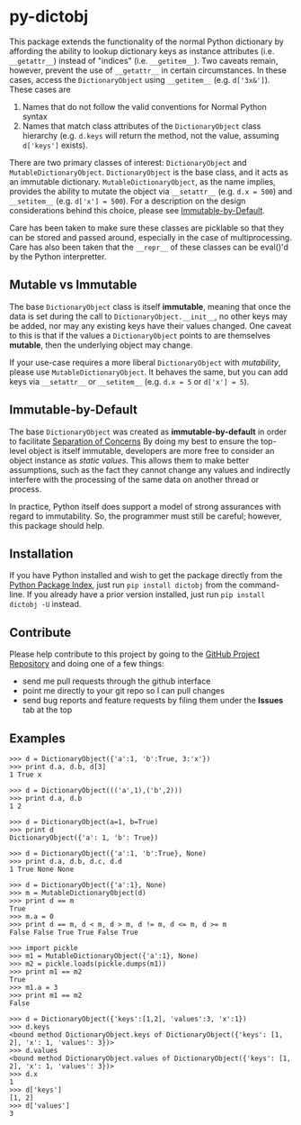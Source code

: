 py-dictobj
==========

This package extends the functionality of the normal Python dictionary by affording the
ability to lookup dictionary keys as instance attributes (i.e. `__getattr__`)
instead of "indices" (i.e. `__getitem__`).  Two caveats remain, however, prevent
the use of `__getattr__` in certain circumstances.  In these cases, access the
`DictionaryObject` using `__getitem__` (e.g. `d['3x&']`).  These cases are

 1. Names that do not follow the valid conventions for Normal Python syntax
 2. Names that match class attributes of the `DictionaryObject` class hierarchy
    (e.g. `d.keys` will return the method, not the value, assuming `d['keys']` exists).

There are two primary classes of interest: `DictionaryObject` and `MutableDictionaryObject`.
`DictionaryObject` is the base class, and it acts as an immutable dictionary.
`MutableDictionaryObject`, as the name implies, provides the ability to mutate the object via
`__setattr__` (e.g. `d.x = 500`) and `__setitem__` (e.g. `d['x'] = 500`).  For a description
on the design considerations behind this choice, please see [Immutable-by-Default](#mutability).

Care has been taken to make sure these classes are picklable so that they can be
stored and passed around, especially in the case of multiprocessing.  Care has
also been taken that the `__repr__` of these classes can be eval()'d by the Python
interpretter.

Mutable vs Immutable
--------------------

The base `DictionaryObject` class is itself __immutable__, meaning that once the data is
set during the call to `DictionaryObject.__init__`, no other keys may be added, nor
may any existing keys have their values changed.  One caveat to this is that if the
values a `DictionaryObject` points to are themselves __mutable__, then the underlying
object may change.

If your use-case requires a more liberal `DictionaryObject` with _mutability_, please use
`MutableDictionaryObject`.  It behaves the same, but you can add keys via `__setattr__`
or `__setitem__` (e.g. `d.x = 5` or `d['x'] = 5`).


<a name="mutability"></a>

Immutable-by-Default
--------------------

The base `DictionaryObject` was created as __immutable-by-default__ in order to facilitate
[Separation of Concerns](http://en.wikipedia.org/wiki/Separation_of_concerns)
By doing my best to ensure the top-level object is itself immutable, developers are more free
to consider an object instance as _static values_.  This allows them to make better assumptions,
such as the fact they cannot change any values and indirectly interfere with the processing of the
same data on another thread or process.

In practice, Python itself does support a model of strong assurances with regard to immutability.  So,
the programmer must still be careful; however, this package should help.

Installation
------------

If you have Python installed and wish to get the package directly from the
[Python Package Index](http://pypi.python.org/pypi/dictobj), just run
`pip install dictobj` from the command-line.  If you already have a prior
version installed, just run `pip install dictobj -U` instead.

Contribute
----------

Please help contribute to this project by going to the
[GitHub Project Repository](https://github.com/grimwm/py-dictobj) and doing one
of a few things:

 * send me pull requests through the github interface
 * point me directly to your git repo so I can pull changes
 * send bug reports and feature requests by filing them under the __Issues__ tab at the top

Examples
--------
    >>> d = DictionaryObject({'a':1, 'b':True, 3:'x'})
    >>> print d.a, d.b, d[3]
    1 True x
    
    >>> d = DictionaryObject((('a',1),('b',2)))
    >>> print d.a, d.b
    1 2
    
    >>> d = DictionaryObject(a=1, b=True)
    >>> print d
    DictionaryObject({'a': 1, 'b': True})

    >>> d = DictionaryObject({'a':1, 'b':True}, None)
    >>> print d.a, d.b, d.c, d.d
    1 True None None
    
    >>> d = DictionaryObject({'a':1}, None)
    >>> m = MutableDictionaryObject(d)
    >>> print d == m
    True
    >>> m.a = 0
    >>> print d == m, d < m, d > m, d != m, d <= m, d >= m
    False False True True False True
  
    >>> import pickle
    >>> m1 = MutableDictionaryObject({'a':1}, None)
    >>> m2 = pickle.loads(pickle.dumps(m1))
    >>> print m1 == m2
    True
    >>> m1.a = 3
    >>> print m1 == m2
    False

    >>> d = DictionaryObject({'keys':[1,2], 'values':3, 'x':1})
    >>> d.keys
    <bound method DictionaryObject.keys of DictionaryObject({'keys': [1, 2], 'x': 1, 'values': 3})>
    >>> d.values
    <bound method DictionaryObject.values of DictionaryObject({'keys': [1, 2], 'x': 1, 'values': 3})>
    >>> d.x
    1
    >>> d['keys']
    [1, 2]
    >>> d['values']
    3
